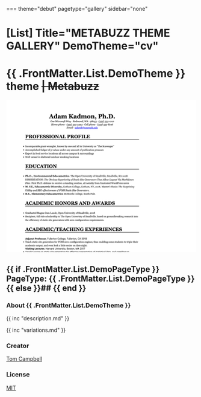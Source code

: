 ===
theme="debut"
pagetype="gallery"
sidebar="none"

[List]
Title="METABUZZ THEME GALLERY"
DemoTheme="cv"
===

# **{{ .FrontMatter.List.DemoTheme }}** theme ~~| Metabuzz~~
[![Screen shot of theme](theme-1280x1024.png)](dark.html) 
  ## {{ if .FrontMatter.List.DemoPageType }} PageType: **{{ .FrontMatter.List.DemoPageType }}**{{ else }}## {{ end }}

### About {{ .FrontMatter.List.DemoTheme }}
{{ inc "description.md" }}

{{ inc "variations.md" }}

### Creator 
[Tom Campbell](https://metabuzz.com)

### License 
[MIT](https://metabuzz.com)


